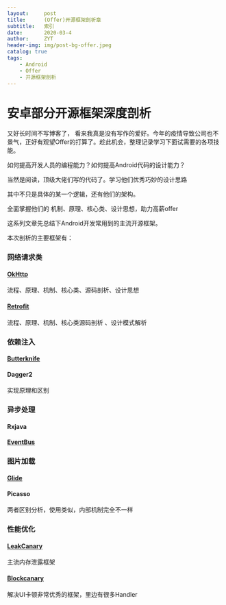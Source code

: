 ```yaml
---
layout:     post
title:      (Offer)开源框架剖析章
subtitle:   索引
date:       2020-03-4
author:     ZYT
header-img: img/post-bg-offer.jpeg
catalog: true
tags:
    - Android
    - Offer
    - 开源框架剖析
---
```


# 安卓部分开源框架深度剖析

又好长时间不写博客了，
看来我真是没有写作的爱好。今年的疫情导致公司也不景气，正好有观望Offer的打算了。趁此机会，整理记录学习下面试需要的各项技能。

如何提高开发人员的编程能力？如何提高Android代码的设计能力？

当然是阅读，顶级大佬们写的代码了。学习他们优秀巧妙的设计思路

其中不只是具体的某一个逻辑，还有他们的架构。

全面掌握他们的 机制、原理、核心类、设计思想，助力高薪offer

这系列文章先总结下Android开发常用到的主流开源框架。

本次剖析的主要框架有：
### 网络请求类
#### [OkHttp](https://android-zhaoyongtao.github.io/2020/03/05/(Offer)%E5%BC%80%E6%BA%90%E6%A1%86%E6%9E%B6%E5%89%96%E6%9E%90-%E7%BD%91%E7%BB%9C%E8%AF%B7%E6%B1%82OkHttp/)
流程、原理、机制、核心类、源码剖析、设计思想
#### [Retrofit](https://android-zhaoyongtao.github.io/2020/03/06/(Offer)%E5%BC%80%E6%BA%90%E6%A1%86%E6%9E%B6%E5%89%96%E6%9E%90-%E7%BD%91%E7%BB%9C%E8%AF%B7%E6%B1%82Retrofit/)
流程、原理、机制、核心类源码剖析
、设计模式解析

### 依赖注入
#### [Butterknife](https://android-zhaoyongtao.github.io/2020/03/11/(Offer)开源框架剖析-依赖注入ButterKnife/)
#### Dagger2
实现原理和区别

### 异步处理
#### Rxjava
#### [EventBus](https://android-zhaoyongtao.github.io/2020/03/13/(Offer)开源框架剖析-事件传递EventBus)

### 图片加载
#### [Glide](https://android-zhaoyongtao.github.io/2020/03/07/(Offer)开源框架剖析-图片加载Glide/)
#### Picasso
两者区别分析，使用类似，内部机制完全不一样

### 性能优化
#### [LeakCanary](https://android-zhaoyongtao.github.io/2020/03/09/(Offer)开源框架剖析-内存leakcanary/)
主流内存泄露框架

#### [Blockcanary](https://android-zhaoyongtao.github.io/2020/03/10/(Offer)开源框架剖析-UI卡顿优化blockcanary/)
解决UI卡顿非常优秀的框架，里边有很多Handler

